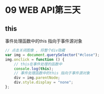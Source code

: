 # 09 WEB API第三天
## this
事件处理函数中的this 指向于事件源对象

```js
// 点击关闭图像 , 将整个div隐藏
var img = document.querySelector("#close");
img.onclick = function () {
    // this在事件处理的函数中
    console.log(this);
    // 事件处理函数中的this 指向于事件源对象
    div = img.parentNode;
    div.style.display = "none";
};
```